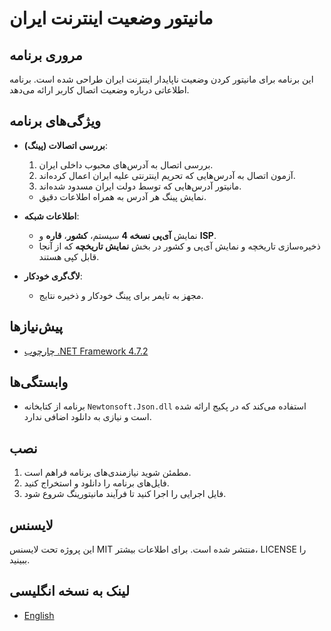 # مانیتور وضعیت اینترنت ایران

## مروری برنامه
این برنامه برای مانیتور کردن وضعیت ناپایدار اینترنت ایران طراحی شده است. برنامه اطلاعاتی درباره وضعیت اتصال کاربر ارائه می‌دهد.

## ویژگی‌های برنامه
- **بررسی اتصالات (پینگ)**:
  1. بررسی اتصال به آدرس‌های محبوب داخلی ایران.
  2. آزمون اتصال به آدرس‌هایی که تحریم اینترنتی علیه ایران اعمال کرده‌اند.
  3. مانیتور آدرس‌هایی که توسط دولت ایران مسدود شده‌اند.
  - نمایش پینگ هر آدرس به همراه اطلاعات دقیق.

- **اطلاعات شبکه**:
  - نمایش **آی‌پی نسخه 4** سیستم، **کشور**، **قاره** و **ISP**.
  - ذخیره‌سازی تاریخچه و نمایش آی‌پی و کشور در بخش **نمایش تاریخچه** که از آنجا قابل کپی هستند.

- **لاگ‌گری خودکار**:
  - مجهز به تایمر برای پینگ خودکار و ذخیره نتایج.

## پیش‌نیازها
- [چارچوب .NET Framework 4.7.2](https://dotnet.microsoft.com/en-us/download/dotnet-framework/net472)

## وابستگی‌ها
- برنامه از کتابخانه `Newtonsoft.Json.dll` استفاده می‌کند که در پکیج ارائه شده است و نیازی به دانلود اضافی ندارد.

## نصب
1. مطمئن شوید نیازمندی‌های برنامه فراهم است.
2. فایل‌های برنامه را دانلود و استخراج کنید.
3. فایل اجرایی را اجرا کنید تا فرآیند مانیتورینگ شروع شود.

## لایسنس
این پروژه تحت لایسنس MIT منتشر شده است. برای اطلاعات بیشتر، LICENSE را ببینید.

## لینک به نسخه انگلیسی

- [English](README.md)
